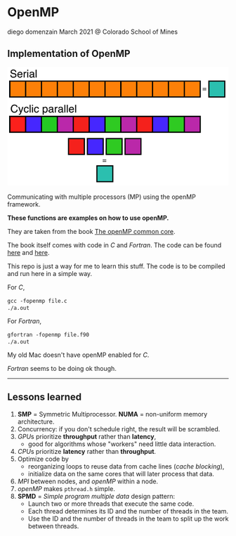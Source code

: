 # OpenMP
diego domenzain
March 2021 @ Colorado School of Mines

## Implementation of OpenMP

[![](../pics/serial-parallel.png)](./)

Communicating with multiple processors (MP) using the openMP framework.

__These functions are examples on how to use openMP.__

They are taken from the book [The openMP common core](https://mitpress.mit.edu/books/openmp-common-core).

The book itself comes with code in *C* and *Fortran*. The code can be found [here](http://ompcore.com/) and [here](https://github.com/tgmattso/OmpCommonCore/tree/master/Book/).

This repo is just a way for me to learn this stuff. The code is to be compiled and run here in a simple way.

For *C*,
```shell
gcc -fopenmp file.c
./a.out
```

For *Fortran*,
```shell
gfortran -fopenmp file.f90
./a.out
```

My old Mac doesn't have openMP enabled for *C*.

*Fortran* seems to be doing ok though. 

---

## Lessons learned

1. **SMP** = Symmetric Multiprocessor. **NUMA** = non-uniform memory architecture.
1. Concurrency: if you don't schedule right, the result will be scrambled.
1. *GPU*s prioritize __throughput__ rather than __latency__,
    * good for algorithms whose "workers" need little data interaction.
1. *CPU*s prioritize __latency__ rather than __throughput__.
1. Optimize code by
    * reorganizing loops to reuse data from cache lines (*cache blocking*),
    * initialize data on the same cores that will later process that data.
1. *MPI* between nodes, and *openMP* within a node.
1. *openMP* makes ```pthread.h``` simple.
1. **SPMD** = *Simple program multiple data* design pattern:
    * Launch two or more threads that execute the same code.
    * Each thread determines its ID and the number of threads in the team.
    * Use the ID and the number of threads in the team to split up the work between threads.

